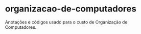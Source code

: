 # organizacao-de-computadores

Anotações e códigos usado para o custo de Organização de Computadores.
